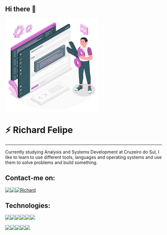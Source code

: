 ## Hi there 👋
<img align="center" width="300px" height="300px" src="https://github.com/RichardFelipe-collab/RichardFelipe-collab/blob/main/4855639.jpg">


# :zap: Richard Felipe <br>
<hr>


Currently studying Analysis and Systems Development at Cruzeiro do Sul, I like to learn to use different tools, languages ​​and operating systems and use them to solve problems and build something. 


## Contact-me on:<br>

<a  href="https://www.linkedin.com/in/richard-felipe-da-silva-oliveira-1ab55a135/" target="_blank">
 <img align="left" src="https://img.icons8.com/fluent/48/000000/linkedin.png"/>
</a>

<a  href="https://api.whatsapp.com/send?phone=5511946348130" target="_blank">
 <img align="left"  src="https://img.icons8.com/fluent/48/000000/whatsapp.png"/>
</a>

<a  href="mailto:richardfelipe.rfo@gmail.com" target="_blank">
  <img alt="Richard" src="https://img.icons8.com/fluent/48/000000/gmail--v2.png"/>
</a>
<br>

## Technologies: <br>

<img src="https://img.shields.io/badge/-Nodejs-339933?style=flat-square&logo=Node.js&logoColor=white"/><img src="https://img.shields.io/badge/-JavaScript-black?style=flat-square&logo=javascript"><img src="https://img.shields.io/badge/-PYTHON-204462?style=flat-square&logo=python&logoColor=white"/><img src="https://img.shields.io/badge/-Java-007396?style=flat-square&logo=java"><img src="https://img.shields.io/badge/-Spring-ffffff?style=flat-square&logo=spring"><img src="https://img.shields.io/badge/-MySQL-4479A1?style=flat-square&logo=mysql&logoColor=white">
 
  <img src="https://img.shields.io/badge/-DOCKER-329ded?style=flat-square&logo=docker&logoColor=white"/><img src="https://img.shields.io/badge/-Git-black?style=flat-square&logo=git"><img src="https://img.shields.io/badge/-TENSORFLOW-ff8700?style=flat-square&logo=tensorflow&logoColor=white"><img src="https://img.shields.io/badge/-OPENCV-5263ff?style=flat-square&logo=opencv&logoColor=white"><img src="https://img.shields.io/badge/-VSCode-007ACC?style=flat-square&logo=visual-studio-code&logoColor=white">
 




